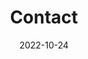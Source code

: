 ---
title: Contact
date: 2022-10-24

type: landing

sections:
  - block: contact
    content:
      title: Contact
      text: |-
        <div>
          <h2>연구 분야</h2>
          <ul>
            <li>SoC / NoC / 3D-NoC</li>
            <li>Computer Architecture (Processor, Memory, etc.)</li>
            <li>Machine Learning</li>
            <li>System-level Design (ESL, High-level Synthesis)</li>
          </ul>

          <h2>전일제 대학원생 지원</h2>
          <ul>
            <li>등록금 지원 및 매월 일정액의 연구장려금 지원</li>
            <li>쾌적한 연구 환경 지원</li>
            <li>다양한 분야의 Project 참여 기회 제공</li>
          </ul>

          <h2>신청 요건</h2>
          <ul>
            <li>상위 수준에서 SoC 및 NoC 설계에 관심있는 학생</li>
            <li>C/C++, SystemC 또는 VerilogHDL에 관심있는 학생</li>
            <li>Computer Architecture Simulator (GEM5, SniperSim, ChampSim, etc.)를 활용한 연구에 관심있는 학생</li>
            <li>인공지능 연산 가속을 위한 HW/SW (CPU, GPU / pytorch, tensorflow, etc.)에 관심있는 학생</li>
          </ul>

          <h2>지원 문의</h2>
          <p>
            담당자: 김한솔, johnkims2@g.skku.edu, 031-299-4659<br>
            주소: 성균관대학교 자연과학캠퍼스 반도체관 400525호
          </p>
        </div>
      email: -담당자:최지훈, jihun5029@g.skku.edu 
      phone: -주소:성균관대학교 자연과학캠퍼스 반도체관 400525호(031-299-4659) 
      autolink: false



  - block: markdown
    content:
      title: Google Maps
      subtitle: ''
      text: |-
        <div style="text-align: center;">
          <iframe src="https://www.google.com/maps/embed?pb=!1m18!1m12!1m3!1d1690.2647551555526!2d126.97565528577572!3d37.293152908722476!2m3!1f0!2f0!3f0!3m2!1i1024!2i768!4f13.1!3m3!1m2!1s0x357b42c9b51ef153%3A0x887cd759cdafeca1!2z7ISx6reg6rSA64yA7ZWZ6rWQIOuwmOuPhOyytOq0gCAo7J6Q7Jew6rO87ZWZ7Lqg7Y287IqkKQ!5e0!3m2!1sko!2skr!4v1720586279477!5m2!1sko!2skr" width="600" height="450" style="border:0;" allowfullscreen="" loading="lazy" referrerpolicy="no-referrer-when-downgrade"></iframe>
        </div>
    design:
      columns: '1'
      spacing:
        padding: ['20px', '0', '20px', '0']
      css_class: fullscreen
---